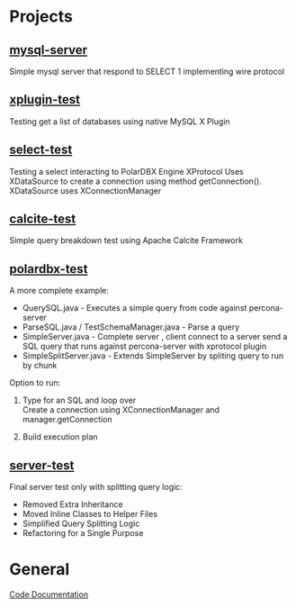 # Projects

## [mysql-server](./mysql-server)

Simple mysql server that respond to SELECT 1 implementing wire protocol

## [xplugin-test](./xplugin-test)

Testing get a list of databases using native MySQL X Plugin

## [select-test](./select-test)

Testing a select interacting to PolarDBX Engine XProtocol
Uses XDataSource to create a connection using method getConnection().  
XDataSource uses XConnectionManager

## [calcite-test](./calcite-test)

Simple query breakdown test using Apache Calcite Framework

## [polardbx-test](./polardbx-test)

A more complete example:
- QuerySQL.java - Executes a simple query from code against percona-server 
- ParseSQL.java / TestSchemaManager.java - Parse a query
- SimpleServer.java - Complete server , client connect to a server send a SQL query that runs against percona-server with xprotocol plugin
- SimpleSplitServer.java - Extends SimpleServer by spliting query to run by chunk

Option to run:

1) Type for an SQL and loop over  
Create a connection using XConnectionManager and manager.getConnection

2) Build execution plan

## [server-test](./server-test)

Final server test only with splitting query logic:
- Removed Extra Inheritance
- Moved Inline Classes to Helper Files
- Simplified Query Splitting Logic
- Refactoring for a Single Purpose

# General

[Code Documentation](./code_doc.md)
